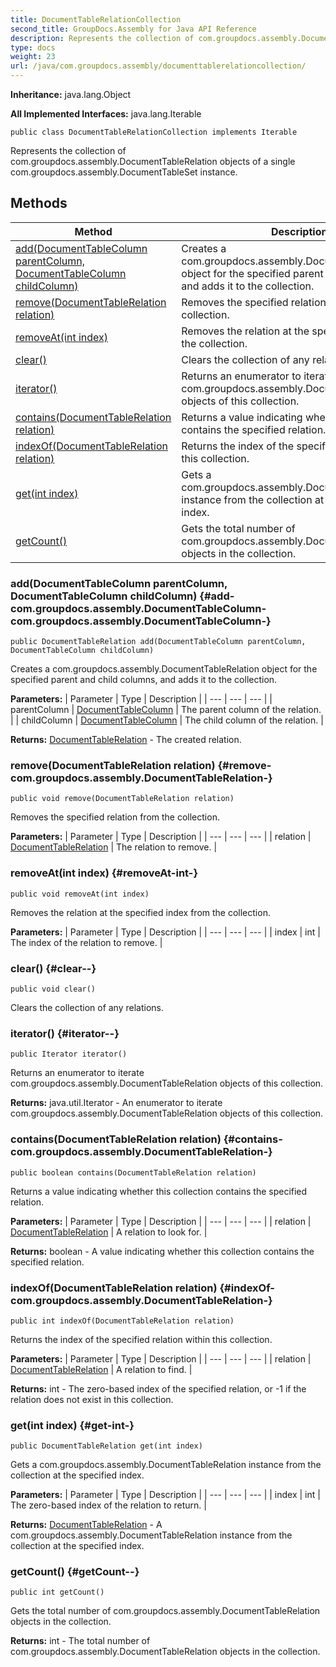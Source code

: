 ```yaml
---
title: DocumentTableRelationCollection
second_title: GroupDocs.Assembly for Java API Reference
description: Represents the collection of com.groupdocs.assembly.DocumentTableRelation objects of a single com.groupdocs.assembly.DocumentTableSet instance.
type: docs
weight: 23
url: /java/com.groupdocs.assembly/documenttablerelationcollection/
---
```

**Inheritance:**
java.lang.Object

**All Implemented Interfaces:**
java.lang.Iterable
```
public class DocumentTableRelationCollection implements Iterable
```

Represents the collection of com.groupdocs.assembly.DocumentTableRelation objects of a single com.groupdocs.assembly.DocumentTableSet instance.
## Methods

| Method | Description |
| --- | --- |
| [add(DocumentTableColumn parentColumn, DocumentTableColumn childColumn)](#add-com.groupdocs.assembly.DocumentTableColumn-com.groupdocs.assembly.DocumentTableColumn-) | Creates a com.groupdocs.assembly.DocumentTableRelation object for the specified parent and child columns, and adds it to the collection. |
| [remove(DocumentTableRelation relation)](#remove-com.groupdocs.assembly.DocumentTableRelation-) | Removes the specified relation from the collection. |
| [removeAt(int index)](#removeAt-int-) | Removes the relation at the specified index from the collection. |
| [clear()](#clear--) | Clears the collection of any relations. |
| [iterator()](#iterator--) | Returns an enumerator to iterate com.groupdocs.assembly.DocumentTableRelation objects of this collection. |
| [contains(DocumentTableRelation relation)](#contains-com.groupdocs.assembly.DocumentTableRelation-) | Returns a value indicating whether this collection contains the specified relation. |
| [indexOf(DocumentTableRelation relation)](#indexOf-com.groupdocs.assembly.DocumentTableRelation-) | Returns the index of the specified relation within this collection. |
| [get(int index)](#get-int-) | Gets a com.groupdocs.assembly.DocumentTableRelation instance from the collection at the specified index. |
| [getCount()](#getCount--) | Gets the total number of com.groupdocs.assembly.DocumentTableRelation objects in the collection. |
### add(DocumentTableColumn parentColumn, DocumentTableColumn childColumn) {#add-com.groupdocs.assembly.DocumentTableColumn-com.groupdocs.assembly.DocumentTableColumn-}
```
public DocumentTableRelation add(DocumentTableColumn parentColumn, DocumentTableColumn childColumn)
```


Creates a com.groupdocs.assembly.DocumentTableRelation object for the specified parent and child columns, and adds it to the collection.

**Parameters:**
| Parameter | Type | Description |
| --- | --- | --- |
| parentColumn | [DocumentTableColumn](../../com.groupdocs.assembly/documenttablecolumn) | The parent column of the relation. |
| childColumn | [DocumentTableColumn](../../com.groupdocs.assembly/documenttablecolumn) | The child column of the relation. |

**Returns:**
[DocumentTableRelation](../../com.groupdocs.assembly/documenttablerelation) - The created relation.
### remove(DocumentTableRelation relation) {#remove-com.groupdocs.assembly.DocumentTableRelation-}
```
public void remove(DocumentTableRelation relation)
```


Removes the specified relation from the collection.

**Parameters:**
| Parameter | Type | Description |
| --- | --- | --- |
| relation | [DocumentTableRelation](../../com.groupdocs.assembly/documenttablerelation) | The relation to remove. |

### removeAt(int index) {#removeAt-int-}
```
public void removeAt(int index)
```


Removes the relation at the specified index from the collection.

**Parameters:**
| Parameter | Type | Description |
| --- | --- | --- |
| index | int | The index of the relation to remove. |

### clear() {#clear--}
```
public void clear()
```


Clears the collection of any relations.

### iterator() {#iterator--}
```
public Iterator iterator()
```


Returns an enumerator to iterate com.groupdocs.assembly.DocumentTableRelation objects of this collection.

**Returns:**
java.util.Iterator - An enumerator to iterate com.groupdocs.assembly.DocumentTableRelation objects of this collection.
### contains(DocumentTableRelation relation) {#contains-com.groupdocs.assembly.DocumentTableRelation-}
```
public boolean contains(DocumentTableRelation relation)
```


Returns a value indicating whether this collection contains the specified relation.

**Parameters:**
| Parameter | Type | Description |
| --- | --- | --- |
| relation | [DocumentTableRelation](../../com.groupdocs.assembly/documenttablerelation) | A relation to look for. |

**Returns:**
boolean - A value indicating whether this collection contains the specified relation.
### indexOf(DocumentTableRelation relation) {#indexOf-com.groupdocs.assembly.DocumentTableRelation-}
```
public int indexOf(DocumentTableRelation relation)
```


Returns the index of the specified relation within this collection.

**Parameters:**
| Parameter | Type | Description |
| --- | --- | --- |
| relation | [DocumentTableRelation](../../com.groupdocs.assembly/documenttablerelation) | A relation to find. |

**Returns:**
int - The zero-based index of the specified relation, or -1 if the relation does not exist in this collection.
### get(int index) {#get-int-}
```
public DocumentTableRelation get(int index)
```


Gets a com.groupdocs.assembly.DocumentTableRelation instance from the collection at the specified index.

**Parameters:**
| Parameter | Type | Description |
| --- | --- | --- |
| index | int | The zero-based index of the relation to return. |

**Returns:**
[DocumentTableRelation](../../com.groupdocs.assembly/documenttablerelation) - A com.groupdocs.assembly.DocumentTableRelation instance from the collection at the specified index.
### getCount() {#getCount--}
```
public int getCount()
```


Gets the total number of com.groupdocs.assembly.DocumentTableRelation objects in the collection.

**Returns:**
int - The total number of com.groupdocs.assembly.DocumentTableRelation objects in the collection.
